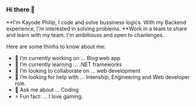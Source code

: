 ### Hi there 👋


**I'm Kayode Philip, I code and solve bussiness logics. With my Backend experience, I'm interested in solving problems.
**Work in a team to share and learn with my team. I'm ambitiouss and open to chanlenges.

Here are some thinhs to know about me:

- 🔭 I’m currently working on ... Blog web app
- 🌱 I’m currently learning ... .NET frameworks
- 👯 I’m looking to collaborate on ... web development
- 🤔 I’m looking for help with ... Intenship, Engineering and Web developer role.
- 💬 Ask me about ... Coding
- ⚡ Fun fact: ... I love gaming.

